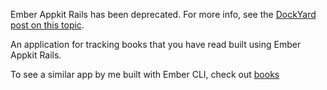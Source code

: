 Ember Appkit Rails has been deprecated. For more info, see the [DockYard post on this topic](http://reefpoints.dockyard.com/2014/05/04/stop-using-ember-appkit-rails.html).

An application for tracking books that you have read built using Ember Appkit
Rails.

To see a similar app by me built with Ember CLI, check out [books](https://github.com/mikepmunroe/books)
